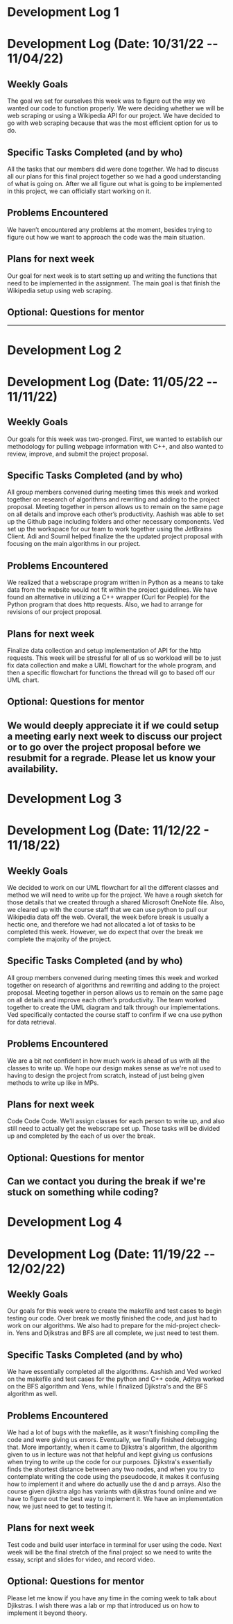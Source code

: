 # Development Log 1
# Development Log (Date: 10/31/22 -- 11/04/22)

## Weekly Goals
The goal we set for ourselves this week was to figure out the way we wanted our code to function properly. 
We were deciding whether we will be web scraping or using a Wikipedia API for our project. 
We have decided to go with web scraping because that was the most efficient option for us to do.

## Specific Tasks Completed (and by who)
All the tasks that our members did were done together. 
We had to discuss all our plans for this final project together so we had a good understanding of 
what is going on. After we all figure out what is going to be implemented in this project, 
we can officially start working on it. 

## Problems Encountered 
We haven’t encountered any problems at the moment, besides trying to figure out how 
we want to approach the code was the main situation. 

## Plans for next week
Our goal for next week is to start setting up and writing the functions that need to be 
implemented in the assignment. The main goal is that finish the Wikipedia setup using web scraping. 

## Optional: Questions for mentor
-----------------------------------------------------------------------------------------------------
# Development Log 2
# Development Log (Date: 11/05/22 -- 11/11/22)

## Weekly Goals
Our goals for this week was two-pronged. First, we wanted to establish our methodology for pulling webpage information with C++, and also wanted to review, improve, and submit the project proposal. 

## Specific Tasks Completed (and by who)
All group members convened during meeting times this week and worked together on research of algorithms and rewriting and adding to the project proposal. Meeting together in person allows us to remain on the same page on all details and improve each other’s productivity. Aashish was able to set up the Github page including folders and other necessary components. Ved set up the workspace for our team to work together using the JetBrains Client. Adi and Soumil helped finalize the the updated project proposal with focusing on the main algorithms in our project. 

## Problems Encountered 
We realized that a webscrape program written in Python as a means to take data from the website would not fit within the project guidelines. We have found an alternative in utilizing a C++ wrapper (Curl for People) for the Python program that does http requests. Also, we had to arrange for revisions of our project proposal. 

## Plans for next week
Finalize data collection and setup implementation of API for the http requests. This week will be stressful for all of us so workload will be to just fix data collection and make a UML flowchart for the whole program, and then a specific flowchart for functions the thread will go to based off our UML chart. 

## Optional: Questions for mentor
We would deeply appreciate it if we could setup a meeting early next week to discuss our project or to go over the project proposal before we resubmit for a regrade. Please let us know your availability. 
-----------------------------------------------------------------------------------------------------
# Development Log 3
# Development Log (Date: 11/12/22 - 11/18/22)

## Weekly Goals 
We decided to work on our UML flowchart for all the different classes and method we will need to write up for the project. We have a rough sketch for those details that we created through a shared Microsoft OneNote file. Also, we cleared up with the course staff that we can use python to pull our Wikipedia data off the web. Overall, the week before break is usually a hectic one, and therefore we had not allocated a lot of tasks to be completed this week. However, we do expect that over the break we complete the majority of the project. 

## Specific Tasks Completed (and by who)
All group members convened during meeting times this week and worked together on research of algorithms and rewriting and adding to the project proposal. Meeting together in person allows us to remain on the same page on all details and improve each other’s productivity. The team worked together to create the UML diagram and talk through our implementations. Ved specifically contacted the course staff to confirm if we cna use python for data retrieval.

## Problems Encountered 
We are a bit not confident in how much work is ahead of us with all the classes to write up. We hope our design makes sense as we're not used to having to design the project from scratch, instead of just being given methods to write up like in MPs. 

## Plans for next week
Code Code Code. We'll assign classes for each person to write up, and also still need to actually get the webscrape set up. Those tasks will be divided up and completed by the each of us over the break. 

## Optional: Questions for mentor
Can we contact you during the break if we're stuck on something while coding?
-----------------------------------------------------------------------------------------------------
# Development Log 4
# Development Log (Date: 11/19/22 -- 12/02/22)

## Weekly Goals

Our goals for this week were to create the makefile and test cases to begin testing our code. Over break we mostly finished the code, and just had to work on our algorithms. We also had to prepare for the mid-project check-in. Yens and Djikstras and BFS are all complete, we just need to test them. 

## Specific Tasks Completed (and by who)

We have essentially completed all the algorithms. Aashish and Ved worked on the makefile and test cases for the python and C++ code, Aditya worked on the BFS algorithm and Yens, while I finalized Djikstra's and the BFS algorithm as well.  

## Problems Encountered 

We had a lot of bugs with the makefile, as it wasn't finishing compiling the code and were giving us errors. Eventually, we finally finished debugging that. More importantly, when it came to Djikstra's algorithm, the algorithm given to us in lecture was not that helpful and kept giving us confusions when trying to write up the code for our purposes. Djikstra's essentially finds the shortest distance between any two nodes, and when you try to contemplate writing the code using the pseudocode, it makes it confusing how to implement it and where do actually use the d and p arrays. Also the course given djikstra algo has variants with djikstras found online and we have to figure out the best way to implement it. We have an implementation now, we just need to get to testing it.

## Plans for next week

Test code and build user interface in terminal for user using the code. Next week will be the final stretch of the final project so we need to write the essay, script and slides for video, and record video. 

## Optional: Questions for mentor
Please let me know if you have any time in the coming week to talk about Djikstras. I wish there was a lab or mp that introduced us on how to implement it beyond theory. 